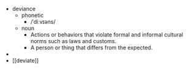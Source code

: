 - deviance
	- phonetic
		- /ˈdiːvɪəns/
	- noun
		- Actions or behaviors that violate formal and informal cultural norms such as laws and customs.
		- A person or thing that differs from the expected.
-
- [[deviate]]